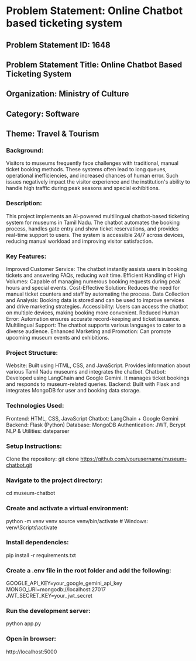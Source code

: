 # **Problem Statement: Online Chatbot based ticketing system**
## Problem Statement ID: 1648
## Problem Statement Title: Online Chatbot Based Ticketing System
## Organization: Ministry of Culture
## Category: Software
## Theme: Travel & Tourism

### Background:
Visitors to museums frequently face challenges with traditional, manual ticket booking methods. These systems often lead to long queues, operational inefficiencies, and increased chances of human error. Such issues negatively impact the visitor experience and the institution's ability to handle high traffic during peak seasons and special exhibitions.

### Description:
This project implements an AI-powered multilingual chatbot-based ticketing system for museums in Tamil Nadu. The chatbot automates the booking process, handles gate entry and show ticket reservations, and provides real-time support to users. The system is accessible 24/7 across devices, reducing manual workload and improving visitor satisfaction.

### Key Features:
Improved Customer Service: The chatbot instantly assists users in booking tickets and answering FAQs, reducing wait time.
Efficient Handling of High Volumes: Capable of managing numerous booking requests during peak hours and special events.
Cost-Effective Solution: Reduces the need for manual ticket counters and staff by automating the process.
Data Collection and Analysis: Booking data is stored and can be used to improve services and drive marketing strategies.
Accessibility: Users can access the chatbot on multiple devices, making booking more convenient.
Reduced Human Error: Automation ensures accurate record-keeping and ticket issuance.
Multilingual Support: The chatbot supports various languages to cater to a diverse audience.
Enhanced Marketing and Promotion: Can promote upcoming museum events and exhibitions.

### Project Structure:
Website: Built using HTML, CSS, and JavaScript. Provides information about various Tamil Nadu museums and integrates the chatbot.
Chatbot: Developed using LangChain and Google Gemini. It manages ticket bookings and responds to museum-related queries.
Backend: Built with Flask and integrates MongoDB for user and booking data storage.

### Technologies Used:
Frontend: HTML, CSS, JavaScript
Chatbot: LangChain + Google Gemini
Backend: Flask (Python)
Database: MongoDB
Authentication: JWT, Bcrypt
NLP & Utilities: dateparser

### Setup Instructions:
Clone the repository:
git clone https://github.com/yourusername/museum-chatbot.git

### Navigate to the project directory:
cd museum-chatbot

### Create and activate a virtual environment:
python -m venv venv
source venv/bin/activate  # Windows: venv\Scripts\activate

### Install dependencies:
pip install -r requirements.txt

### Create a .env file in the root folder and add the following:
GOOGLE_API_KEY=your_google_gemini_api_key
MONGO_URI=mongodb://localhost:27017
JWT_SECRET_KEY=your_jwt_secret

### Run the development server:
python app.py

### Open in browser:
http://localhost:5000
